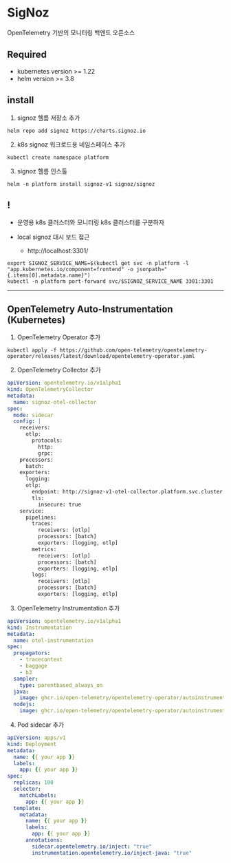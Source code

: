 # SigNoz
OpenTelemetry 기반의 모니터링 백엔드 오픈소스 

## Required
* kubernetes version >= 1.22
* helm version >= 3.8

## install
1. signoz 헬름 저장소 추가 
```shell
helm repo add signoz https://charts.signoz.io
```
2. k8s signoz 워크로드용 네임스페이스 추가
```shell
kubectl create namespace platform
```
3. signoz 헬름 인스톨
```shell
helm -n platform install signoz-v1 signoz/signoz
```

## !
* 운영용 k8s 클러스터와 모니터링 k8s 클러스터를 구분하자

* local signoz 대시 보드 접근
  * http://localhost:3301/
```shell
export SIGNOZ_SERVICE_NAME=$(kubectl get svc -n platform -l "app.kubernetes.io/component=frontend" -o jsonpath="{.items[0].metadata.name}")
kubectl -n platform port-forward svc/$SIGNOZ_SERVICE_NAME 3301:3301
```

---

## OpenTelemetry Auto-Instrumentation (Kubernetes)

1. OpenTelemetry Operator 추가
```shell
kubectl apply -f https://github.com/open-telemetry/opentelemetry-operator/releases/latest/download/opentelemetry-operator.yaml
```

2. OpenTelemetry Collector 추가
```yaml
apiVersion: opentelemetry.io/v1alpha1
kind: OpenTelemetryCollector
metadata:
  name: signoz-otel-collector
spec:
  mode: sidecar
  config: |
    receivers:
      otlp:
        protocols:
          http:
          grpc:
    processors:
      batch:
    exporters:
      logging:
      otlp:
        endpoint: http://signoz-v1-otel-collector.platform.svc.cluster.local:4317
        tls:
          insecure: true
    service:
      pipelines:
        traces:
          receivers: [otlp]
          processors: [batch]
          exporters: [logging, otlp]
        metrics:
          receivers: [otlp]
          processors: [batch]
          exporters: [logging, otlp]
        logs:
          receivers: [otlp]
          processors: [batch]
          exporters: [logging, otlp]
```

3. OpenTelemetry Instrumentation 추가
```yaml
apiVersion: opentelemetry.io/v1alpha1
kind: Instrumentation
metadata:
  name: otel-instrumentation
spec:
  propagators:
    - tracecontext
    - baggage
    - b3
  sampler:
    type: parentbased_always_on
  java:
    image: ghcr.io/open-telemetry/opentelemetry-operator/autoinstrumentation-java:latest
  nodejs:
    image: ghcr.io/open-telemetry/opentelemetry-operator/autoinstrumentation-nodejs:latest
```
4. Pod sidecar 추가
```yaml
apiVersion: apps/v1
kind: Deployment
metadata:
  name: {{ your app }}
  labels:
    app: {{ your app }}
spec:
  replicas: 100
  selector:
    matchLabels:
      app: {{ your app }}
  template:
    metadata:
      name: {{ your app }}
      labels:
        app: {{ your app }}
      annotations:
        sidecar.opentelemetry.io/inject: "true"
        instrumentation.opentelemetry.io/inject-java: "true"
```